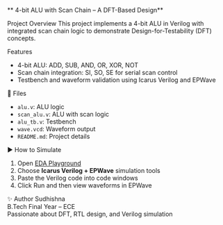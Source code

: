 ** 4-bit ALU with Scan Chain – A DFT-Based Design**

 Project Overview
This project implements a 4-bit ALU in Verilog with integrated scan chain logic to demonstrate Design-for-Testability (DFT) concepts.

 Features
- 4-bit ALU: ADD, SUB, AND, OR, XOR, NOT
- Scan chain integration: SI, SO, SE for serial scan control
- Testbench and waveform validation using Icarus Verilog and EPWave

📂 Files
- `alu.v`: ALU logic
- `scan_alu.v`: ALU with scan logic
- `alu_tb.v`: Testbench
- `wave.vcd`: Waveform output
- `README.md`: Project details

 ▶️ How to Simulate
1. Open [EDA Playground](https://edaplayground.com)
2. Choose **Icarus Verilog + EPWave** simulation tools
3. Paste the Verilog code into code windows
4. Click Run and then view waveforms in EPWave

✨ Author
Sudhishna  
B.Tech Final Year – ECE  
Passionate about DFT, RTL design, and Verilog simulation

